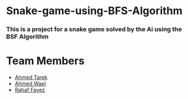 # Snake-game-using-BFS-Algorithm
### This is a project for a snake game solved by the Ai using the BSF Algorithm

# Team Members
* [Ahmed Tarek](https://github.com/AhmedTarek1967)
* [Ahmed Wael](https://github.com/ahmwael22)
* [Rahaf Fayez](https://github.com/rahaffayez)
